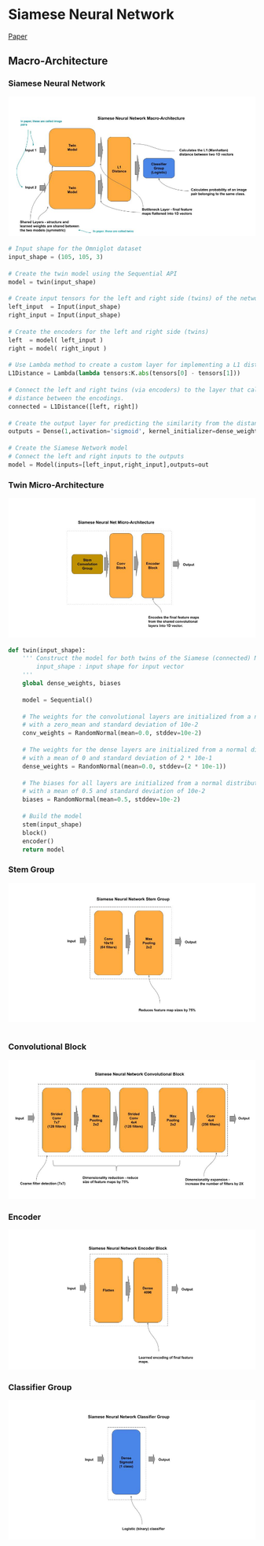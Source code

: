 # Siamese Neural Network

[Paper](https://www.cs.cmu.edu/~rsalakhu/papers/oneshot1.pdf)

## Macro-Architecture

### Siamese Neural Network

<img src="macro.jpg">

```python
# Input shape for the Omniglot dataset
input_shape = (105, 105, 3)

# Create the twin model using the Sequential API  
model = twin(input_shape)

# Create input tensors for the left and right side (twins) of the network.
left_input  = Input(input_shape)
right_input = Input(input_shape)

# Create the encoders for the left and right side (twins)
left  = model( left_input )
right = model( right_input )

# Use Lambda method to create a custom layer for implementing a L1 distance layer.
L1Distance = Lambda(lambda tensors:K.abs(tensors[0] - tensors[1]))

# Connect the left and right twins (via encoders) to the layer that calculates the
# distance between the encodings.
connected = L1Distance([left, right])

# Create the output layer for predicting the similarity from the distance layer
outputs = Dense(1,activation='sigmoid', kernel_initializer=dense_weights, bias_initializer=biases)(connected)
    
# Create the Siamese Network model
# Connect the left and right inputs to the outputs
model = Model(inputs=[left_input,right_input],outputs=out
```

### Twin Micro-Architecture

<img src="micro.jpg">

```python
def twin(input_shape):
    ''' Construct the model for both twins of the Siamese (connected) Network
        input_shape : input shape for input vector
    '''
    global dense_weights, biases
    
    model = Sequential()
    
    # The weights for the convolutional layers are initialized from a normal distribution
    # with a zero_mean and standard deviation of 10e-2
    conv_weights = RandomNormal(mean=0.0, stddev=10e-2)
    
    # The weights for the dense layers are initialized from a normal distribution
    # with a mean of 0 and standard deviation of 2 * 10e-1
    dense_weights = RandomNormal(mean=0.0, stddev=(2 * 10e-1))
    
    # The biases for all layers are initialized from a normal distribution
    # with a mean of 0.5 and standard deviation of 10e-2
    biases = RandomNormal(mean=0.5, stddev=10e-2)

    # Build the model
    stem(input_shape)
    block()
    encoder()
    return model
```

### Stem Group

<img src="stem.jpg">

```python
```

### Convolutional Block

<img src="block-conv.jpg">

### Encoder 

<img src="encoder.jpg">

### Classifier Group

<img src="classifier.jpg">

